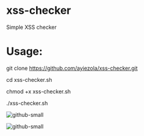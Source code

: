 # xss-checker

Simple XSS checker

# Usage:

git clone https://github.com/ayiezola/xss-checker.git

cd xss-checker.sh

chmod +x xss-checker.sh

./xss-checker.sh

![github-small](https://i.imgur.com/iWpz8Zx.png)

![github-small](https://i.imgur.com/D4MHeZQ.png)
